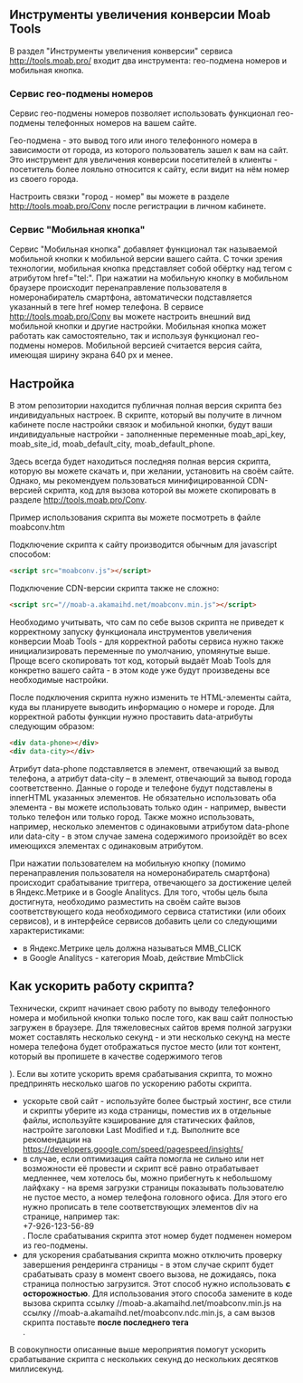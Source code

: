 ## Инструменты увеличения конверсии Moab Tools ##

В раздел "Инструменты увеличения конверсии" сервиса http://tools.moab.pro/ входит два инструмента: гео-подмена номеров и мобильная кнопка.

### Сервис гео-подмены номеров

Сервис гео-подмены номеров позволяет использовать функционал гео-подмены телефонных номеров на вашем сайте.

Гео-подмена - это вывод того или иного телефонного номера в зависимости от города, из которого пользователь зашел к вам на сайт. Это инструмент для увеличения конверсии посетителей в клиенты - посетитель более лояльно относится к сайту, если видит на нём номер из своего города.

Настроить связки "город - номер" вы можете в разделе http://tools.moab.pro/Conv после регистрации в личном кабинете.

### Сервис "Мобильная кнопка"

Сервис "Мобильная кнопка" добавляет функционал так называемой мобильной кнопки к мобильной версии вашего сайта. С точки зрения технологии, мобильная кнопка представляет собой обёртку над тегом <a> с атрибутом href="tel:". При нажатии на мобильную кнопку в мобильном браузере происходит перенаправление пользователя в номеронабиратель смартфона, автоматически подставляется указанный в теге href номер телефона. В сервисе http://tools.moab.pro/Conv вы можете настроить внешний вид мобильной кнопки и другие настройки. Мобильная кнопка может работать как самостоятельно, так и используя функционал гео-подмены номеров. Мобильной версией считается версия сайта, имеющая ширину экрана 640 px и менее.
  
## Настройка

В этом репозитории находится публичная полная версия скрипта без индивидуальных настроек. В скрипте, который вы получите в личном кабинете после настройки связок и мобильной кнопки, будут ваши индивидуальные настройки - заполненные переменные moab_api_key, moab_site_id, moab_default_city, moab_default_phone.

Здесь всегда будет находиться последняя полная версия скрипта, которую вы можете скачать и, при желании, установить на своём сайте. Однако, мы рекомендуем пользоваться минифицированной CDN-версией скрипта, код для вызова которой вы можете скопировать в разделе http://tools.moab.pro/Conv.

Пример использования скрипта вы можете посмотреть в файле moabconv.htm

Подключение скрипта к сайту производится обычным для javascript способом:
```html
<script src="moabconv.js"></script>
```
Подключение CDN-версии скрипта также не сложно:
```html
<script src="//moab-a.akamaihd.net/moabconv.min.js"></script>
```

Необходимо учитывать, что сам по себе вызов скрипта не приведет к корректному запуску функционала инструментов увеличения конверсии Moab Tools - для корректной работы сервиса нужно также инициализировать переменные по умолчанию, упомянутые выше. Проще всего скопировать тот код, который выдаёт Moab Tools для конкретно вашего сайта - в этом коде уже будут произведены все необходимые настройки.

После подключения скрипта нужно изменить те HTML-элементы сайта, куда вы планируете выводить информацию о номере и городе. Для корректной работы функции нужно проставить data-атрибуты следующим образом:
```html
<div data-phone></div>
<div data-city></div>
```
Атрибут data-phone подставляется в элемент, отвечающий за вывод телефона, а атрибут data-city – в элемент, отвечающий за вывод города соответственно. Данные о городе и телефоне будут подставлены в innerHTML указанных элементов.
Не обязательно использовать оба элемента - вы можете использовать только один - например, вывести только телефон или только город. Также можно использовать, например, несколько элементов с одинаковыми атрибутом data-phone или data-city - в этом случае замена содержимого произойдёт во всех имеющихся элементах с одинаковым атрибутом.

При нажатии пользователем на мобильную кнопку (помимо перенаправления пользователя на номеронабиратель смартфона) происходит срабатывание триггера, отвечающего за достижение целей в Яндекс.Метрике и в Google Analitycs. Для того, чтобы цель была достигнута, необходимо разместить на своём сайте вызов соответствующего кода необходимого сервиса статистики (или обоих сервисов), и в интерфейсе сервисов добавить цели со следующими характеристиками:

* в Яндекс.Метрике цель должна называться MMB_CLICK
* в Google Analitycs - категория Moab, действие MmbClick

## Как ускорить работу скрипта?

Технически, скрипт начинает свою работу по выводу телефонного номера и мобильной кнопки только после того, как ваш сайт полностью загружен в браузере. Для тяжеловесных сайтов время полной загрузки может составлять несколько секунд - и эти несколько секунд на месте номера телефона будет отображаться пустое место (или тот контент, который вы пропишете в качестве содержимого тегов <div data-phone></div>). Если вы хотите ускорить время срабатывания скрипта, то можно предпринять несколько шагов по ускорению работы скрипта.

* ускорьте свой сайт - используйте более быстрый хостинг, все стили и скрипты уберите из кода страницы, поместив их в отдельные файлы, используйте кэширование для статических файлов, настройте заголовки Last Modified и т.д. Выполните все рекомендации на  https://developers.google.com/speed/pagespeed/insights/
* в случае, если оптимизация сайта помогла не сильно или нет возможности её провести и скрипт всё равно отрабатывает медленнее, чем хотелось бы, можно прибегнуть к небольшому лайфхаку - на время загрузки страницы показывать пользователю не пустое место, а номер телефона головного офиса. Для этого его нужно прописать в теле соответствующих элементов div на странице, например так: <div data-phone>+7-926-123-56-89</div>. После срабатывания скрипта этот номер будет подменен номером из гео-подмены.
* для ускорения срабатывания скрипта можно отключить проверку завершения рендеринга страницы - в этом случае скрипт будет срабатывать сразу в момент своего вызова, не дожидаясь, пока страница полностью загрузится. Этот способ нужно использовать **с осторожностью**. Для использования этого способа замените в коде вызова скрипта ссылку //moab-a.akamaihd.net/moabconv.min.js на ссылку //moab-a.akamaihd.net/moabconv.ndc.min.js, а сам вызов скрипта поставьте **после последнего тега** <div data-phone>.
  
В совокупности описанные выше мероприятия помогут ускорить срабатывание скрипта с нескольких секунд до нескольких десятков миллисекунд.
